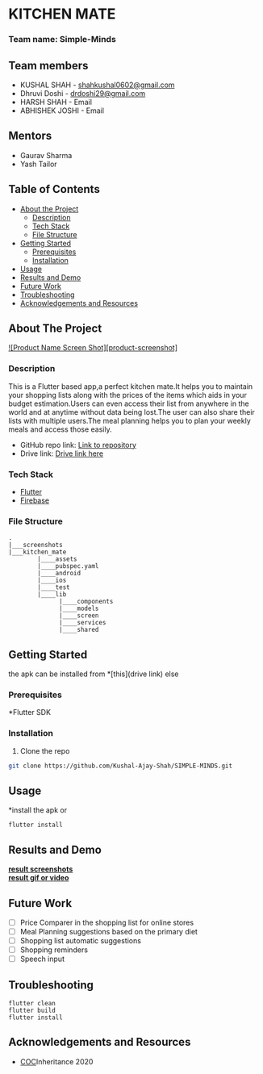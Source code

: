# KITCHEN MATE

### Team name: Simple-Minds

## Team members
* KUSHAL SHAH - shahkushal0602@gmail.com
* Dhruvi Doshi - drdoshi29@gmail.com
* HARSH SHAH - Email
* ABHISHEK JOSHI - Email

## Mentors
* Gaurav Sharma
* Yash Tailor

## Table of Contents

* [About the Project](#about-the-project)
  * [Description](#Description)
  * [Tech Stack](#tech-stack)
  * [File Structure](#file-structure)
* [Getting Started](#getting-started)
  * [Prerequisites](#prerequisites)
  * [Installation](#installation)
* [Usage](#usage)
* [Results and Demo](#results-and-demo)
* [Future Work](#future-work)
* [Troubleshooting](#troubleshooting)
* [Acknowledgements and Resources](#acknowledgements-and-resources)

## About The Project
[![Product Name Screen Shot][product-screenshot]](https://example.com)  

### Description
This is a Flutter based app,a perfect kitchen mate.It helps you to maintain your shopping lists along with the prices of the items which aids in your budget estimation.Users can even access their list from anywhere in the world and at anytime without data being lost.The user can also share their lists with multiple users.The meal planning helps you to plan your weekly meals and access those easily. 
* GitHub repo link: [Link to repository](https://github.com/Kushal-Ajay-Shah/SIMPLE-MINDS)
* Drive link: [Drive link here](https://drive.google.com/)

### Tech Stack
* [Flutter](https://flutter.dev/)
* [Firebase](https://firebase.google.com/)

### File Structure
```
.
|___screenshots
|___kitchen_mate
        |____assets
        |____pubspec.yaml
        |____android
        |____ios
        |____test
        |____lib
              |____components
              |____models
              |____screen
              |____services
              |____shared
```
## Getting Started
the apk can be installed from *[this](drive link)
else
### Prerequisites
*Flutter SDK
### Installation
1. Clone the repo
```sh
git clone https://github.com/Kushal-Ajay-Shah/SIMPLE-MINDS.git
```
## Usage
*install the apk
or
```
flutter install
```
## Results and Demo  
[**result screenshots**](https://result.png)  
[**result gif or video**](https://result.gif)  


## Future Work
- [ ] Price Comparer in the shopping list for online stores 
- [ ] Meal Planning suggestions based on the primary diet
- [ ] Shopping list automatic suggestions
- [ ] Shopping reminders
- [ ] Speech input

## Troubleshooting
```
flutter clean
flutter build
flutter install
```

<!-- ACKNOWLEDGEMENTS AND REFERENCES -->
## Acknowledgements and Resources
*   [COC](https://github.com/CommunityOfCoders/Inheritance-2020.git)Inheritance 2020



